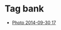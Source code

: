<!--
title: Tag bank
date: 2020-06-28T14:38:48.325Z
tags:
-->
# Tag bank

 * [Photo 2014-09-30 17](98817635237.md)